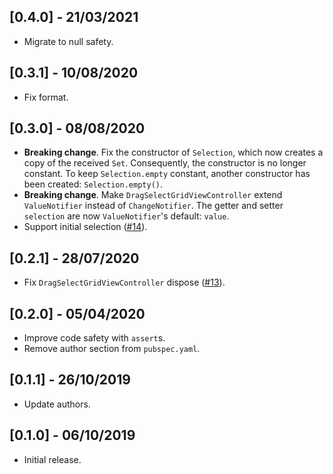 ## [0.4.0] - 21/03/2021

* Migrate to null safety.

## [0.3.1] - 10/08/2020

* Fix format.

## [0.3.0] - 08/08/2020

* **Breaking change**. Fix the constructor of `Selection`, which now creates a copy of the received `Set`. Consequently, the constructor is no longer constant. To keep `Selection.empty` constant, another constructor has been created: `Selection.empty()`. 
* **Breaking change**. Make `DragSelectGridViewController` extend `ValueNotifier` instead of `ChangeNotifier`. The getter and setter `selection` are now `ValueNotifier`'s default: `value`.
* Support initial selection ([#14](https://github.com/hugocbpassos/drag_select_grid_view/issues/14)). 

## [0.2.1] - 28/07/2020

*  Fix `DragSelectGridViewController` dispose ([#13](https://github.com/hugocbpassos/drag_select_grid_view/issues/13)).

## [0.2.0] - 05/04/2020

* Improve code safety with `assert`s.
* Remove author section from `pubspec.yaml`.

## [0.1.1] - 26/10/2019

* Update authors.

## [0.1.0] - 06/10/2019

* Initial release.
